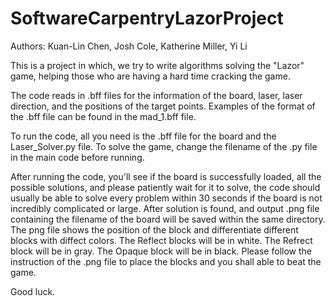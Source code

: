 # SoftwareCarpentryLazorProject

Authors: Kuan-Lin Chen, Josh Cole, Katherine Miller, Yi Li

This is a project in which, we try to write algorithms solving the "Lazor" game, helping those who are having a hard time cracking the game.

The code reads in .bff files for the information of the board, laser, laser direction, and the positions of the target points. Examples of the format of the .bff file can be found in the mad_1.bff file.

To run the code, all you need is the .bff file for the board and the Laser_Solver.py file. To solve the game, change the filename of the .py file in the main code before running.

After running the code, you'll see if the board is successfully loaded, all the possible solutions, and please patiently wait for it to solve, the code should usually be able to solve every problem within 30 seconds if the board is not incredibly complicated or large. After solution is found, and output .png file containing the filename of the board will be saved within the same directory. The png file shows the position of the block and differentiate different blocks with diffect colors. The Reflect blocks will be in white. The Refrect block will be in gray. The Opaque block will be in black. Please follow the instruction of the .png file to place the blocks and you shall able to beat the game.

Good luck.


